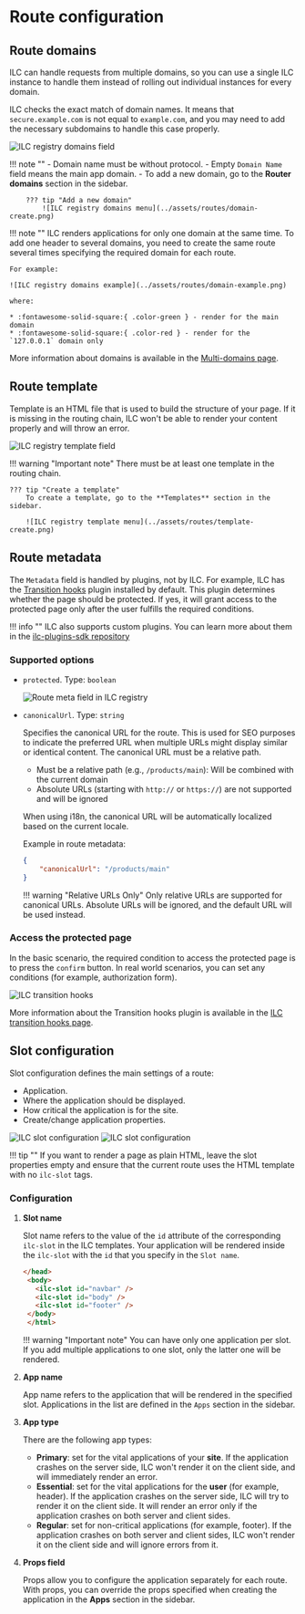 # Route configuration

## Route domains

ILC can handle requests from multiple domains, so you can use a single ILC instance to handle them instead of rolling out individual instances for every domain.

ILC checks the exact match of domain names. It means that `secure.example.com` is not equal to `example.com`, and you may need to add the necessary subdomains to handle this case properly.

![ILC registry domains field](../assets/routes/domain-field.png)

!!! note "" - Domain name must be without protocol. - Empty `Domain Name` field means the main app domain. - To add a new domain, go to the **Router domains** section in the sidebar.

        ??? tip "Add a new domain"
            ![ILC registry domains menu](../assets/routes/domain-create.png)

!!! note ""
ILC renders applications for only one domain at the same time. To add one header to several domains, you need to create the same route several times specifying the required domain for each route.

    For example:

    ![ILC registry domains example](../assets/routes/domain-example.png)

    where:

    * :fontawesome-solid-square:{ .color-green } - render for the main domain
    * :fontawesome-solid-square:{ .color-red } - render for the `127.0.0.1` domain only

More information about domains is available in the [Multi-domains page](../multi-domains.md).

## Route template

Template is an HTML file that is used to build the structure of your page. If it is missing in the routing chain, ILC won't be able to render your content properly and will throw an error.

![ILC registry template field](../assets/routes/template-field.png)

!!! warning "Important note"
There must be at least one template in the routing chain.

    ??? tip "Create a template"
        To create a template, go to the **Templates** section in the sidebar.

        ![ILC registry template menu](../assets/routes/template-create.png)

## Route metadata

The `Metadata` field is handled by plugins, not by ILC. For example, ILC has the [Transition hooks](https://github.com/namecheap/ilc-plugins-sdk/tree/master/src/plugins/transitionHooks) plugin installed by default. This plugin determines whether the page should be protected. If yes, it will grant access to the protected page only after the user fulfills the required conditions.

!!! info ""
ILC also supports custom plugins. You can learn more about them in the [ilc-plugins-sdk repository](https://github.com/namecheap/ilc-plugins-sdk)

### Supported options

-   `protected`. Type: `boolean`

    ![Route meta field in ILC registry](../assets/route_meta_field.gif)

-   `canonicalUrl`. Type: `string`

    Specifies the canonical URL for the route. This is used for SEO purposes to indicate the preferred URL when multiple URLs might display similar or identical content. The canonical URL must be a relative path.

    -   Must be a relative path (e.g., `/products/main`): Will be combined with the current domain
    -   Absolute URLs (starting with `http://` or `https://`) are not supported and will be ignored

    When using i18n, the canonical URL will be automatically localized based on the current locale.

    Example in route metadata:

    ```json
    {
        "canonicalUrl": "/products/main"
    }
    ```

    !!! warning "Relative URLs Only"
    Only relative URLs are supported for canonical URLs. Absolute URLs will be ignored, and the default URL will be used instead.

### Access the protected page

In the basic scenario, the required condition to access the protected page is to press the `confirm` button. In real world scenarios, you can set any conditions (for example, authorization form).

![ILC transition hooks](../assets/transition_hooks.gif)

More information about the Transition hooks plugin is available in the [ILC transition hooks page](../transition_hooks.md).

## Slot configuration

Slot configuration defines the main settings of a route:

-   Application.
-   Where the application should be displayed.
-   How critical the application is for the site.
-   Create/change application properties.

![ILC slot configuration](../assets/routes/slot-configuration1.png)
![ILC slot configuration](../assets/routes/slot-configuration2.png)

!!! tip ""
If you want to render a page as plain HTML, leave the slot properties empty and ensure that the current route uses the HTML template with no `ilc-slot` tags.

### Configuration

1. **Slot name**

    Slot name refers to the value of the `id` attribute of the corresponding `ilc-slot` in the ILC templates. Your application will be rendered inside the `ilc-slot` with the `id` that you specify in the `Slot name`.

    ```html
    </head>
     <body>
       <ilc-slot id="navbar" />
       <ilc-slot id="body" />
       <ilc-slot id="footer" />
     </body>
     </html>
    ```

    !!! warning "Important note"
    You can have only one application per slot. If you add multiple applications to one slot, only the latter one will be rendered.

1. **App name**

    App name refers to the application that will be rendered in the specified slot. Applications in the list are defined in the `Apps` section in the sidebar.

1. **App type**

    There are the following app types:

    - **Primary**: set for the vital applications of your **site**. If the application crashes on the server side, ILC won't render it on the client side, and will immediately render an error.
    - **Essential**: set for the vital applications for the **user** (for example, header). If the application crashes on the server side, ILC will try to render it on the client side. It will render an error only if the application crashes on both server and client sides.
    - **Regular**: set for non-critical applications (for example, footer). If the application crashes on both server and client sides, ILC won't render it on the client side and will ignore errors from it.

1. **Props field**

    Props allow you to configure the application separately for each route. With props, you can override the props specified when creating the application in the **Apps** section in the sidebar.
